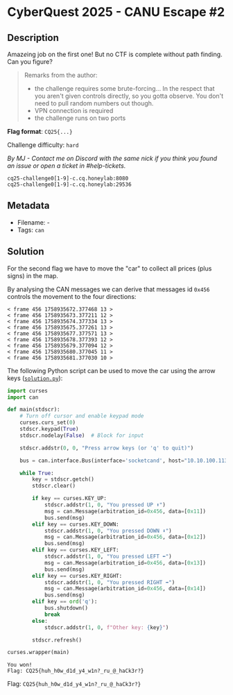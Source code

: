 # CyberQuest 2025 - CANU Escape #2

## Description

Amaz*e*ing job on the first one! But no CTF is complete without path finding. Can you figure?

> Remarks from the author:
> * the challenge requires some brute-forcing... In the respect that you aren't given controls directly, so you gotta observe. You don't need to pull random numbers out though.
> * VPN connection is required
> * the challenge runs on two ports

**Flag format**: `CQ25{...}`

Challenge difficulty: `hard`

*By MJ - Contact me on Discord with the same nick if you think you found an issue or open a ticket in #help-tickets.*

```
cq25-challenge0[1-9]-c.cq.honeylab:8080
cq25-challenge0[1-9]-c.cq.honeylab:29536
```

## Metadata

- Filename: -
- Tags: `can`

## Solution

For the second flag we have to move the "car" to collect all prices (plus signs) in the map.

By analysing the CAN messages we can derive that messages id `0x456` controls the movement to the four directions:

```
< frame 456 1758935672.377468 13 >
< frame 456 1758935673.377211 12 >
< frame 456 1758935674.377334 13 >
< frame 456 1758935675.377261 13 >
< frame 456 1758935677.377571 13 >
< frame 456 1758935678.377393 12 >
< frame 456 1758935679.377094 12 >
< frame 456 1758935680.377045 11 >
< frame 456 1758935681.377030 10 >
```

The following Python script can be used to move the car using the arrow keys ([`solution.py`](files/solution.py)):

```python
import curses
import can

def main(stdscr):
    # Turn off cursor and enable keypad mode
    curses.curs_set(0)
    stdscr.keypad(True)
    stdscr.nodelay(False)  # Block for input

    stdscr.addstr(0, 0, "Press arrow keys (or 'q' to quit)")

    bus = can.interface.Bus(interface='socketcand', host="10.10.100.113", port=29536, channel="can0")

    while True:
        key = stdscr.getch()
        stdscr.clear()

        if key == curses.KEY_UP:
            stdscr.addstr(1, 0, "You pressed UP ⬆️")
            msg = can.Message(arbitration_id=0x456, data=[0x11])
            bus.send(msg)
        elif key == curses.KEY_DOWN:
            stdscr.addstr(1, 0, "You pressed DOWN ⬇️")
            msg = can.Message(arbitration_id=0x456, data=[0x12])
            bus.send(msg)
        elif key == curses.KEY_LEFT:
            stdscr.addstr(1, 0, "You pressed LEFT ⬅️")
            msg = can.Message(arbitration_id=0x456, data=[0x13])
            bus.send(msg)
        elif key == curses.KEY_RIGHT:
            stdscr.addstr(1, 0, "You pressed RIGHT ➡️")
            msg = can.Message(arbitration_id=0x456, data=[0x14])
            bus.send(msg)
        elif key == ord('q'):
            bus.shutdown()
            break
        else:
            stdscr.addstr(1, 0, f"Other key: {key}")

        stdscr.refresh()

curses.wrapper(main)
```

```
You won!
Flag: CQ25{huh_h0w_d1d_y4_w1n?_ru_@_haCk3r?}
```

Flag: `CQ25{huh_h0w_d1d_y4_w1n?_ru_@_haCk3r?}`
